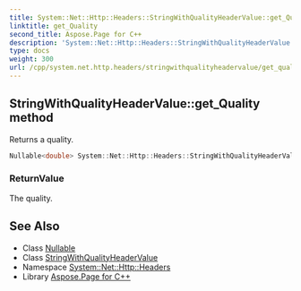```yaml
---
title: System::Net::Http::Headers::StringWithQualityHeaderValue::get_Quality method
linktitle: get_Quality
second_title: Aspose.Page for C++
description: 'System::Net::Http::Headers::StringWithQualityHeaderValue::get_Quality method. Returns a quality in C++.'
type: docs
weight: 300
url: /cpp/system.net.http.headers/stringwithqualityheadervalue/get_quality/
---
```

## StringWithQualityHeaderValue::get_Quality method


Returns a quality.

```cpp
Nullable<double> System::Net::Http::Headers::StringWithQualityHeaderValue::get_Quality()
```


### ReturnValue

The quality.

## See Also

* Class [Nullable](../../../system/nullable/)
* Class [StringWithQualityHeaderValue](../)
* Namespace [System::Net::Http::Headers](../../)
* Library [Aspose.Page for C++](../../../)
